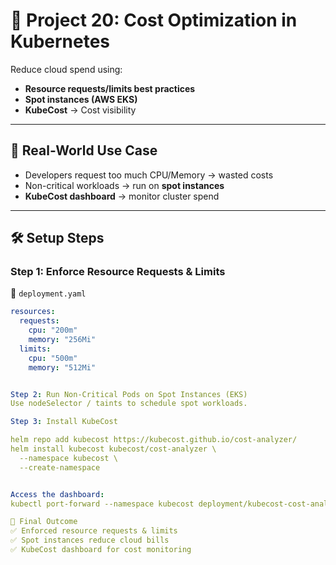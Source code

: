 # 📘 Project 20: Cost Optimization in Kubernetes

Reduce cloud spend using:

- **Resource requests/limits best practices**  
- **Spot instances (AWS EKS)**  
- **KubeCost** → Cost visibility  

---

## 🔹 Real-World Use Case

- Developers request too much CPU/Memory → wasted costs  
- Non-critical workloads → run on **spot instances**  
- **KubeCost dashboard** → monitor cluster spend  

---

## 🛠️ Setup Steps

### Step 1: Enforce Resource Requests & Limits

📄 `deployment.yaml`

```yaml
resources:
  requests:
    cpu: "200m"
    memory: "256Mi"
  limits:
    cpu: "500m"
    memory: "512Mi"


Step 2: Run Non-Critical Pods on Spot Instances (EKS)
Use nodeSelector / taints to schedule spot workloads.

Step 3: Install KubeCost

helm repo add kubecost https://kubecost.github.io/cost-analyzer/
helm install kubecost kubecost/cost-analyzer \
  --namespace kubecost \
  --create-namespace


Access the dashboard:
kubectl port-forward --namespace kubecost deployment/kubecost-cost-analyzer 9090:9090

🎯 Final Outcome
✅ Enforced resource requests & limits
✅ Spot instances reduce cloud bills
✅ KubeCost dashboard for cost monitoring
